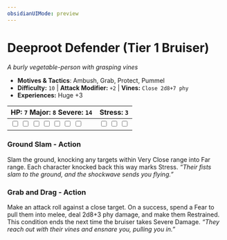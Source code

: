 ```yaml
---
obsidianUIMode: preview
---
```

# Deeproot Defender (Tier 1 Bruiser)

*A burly vegetable-person with grasping vines*

- **Motives & Tactics**: Ambush, Grab, Protect, Pummel
- **Difficulty:** `10` | **Attack Modifier:** `+2` | **Vines:** `Close 2d8+7 phy`
- **Experiences:** Huge +3

| HP: `7` Major: `8` Severe: `14` | Stress: `3` |
|--|--|
|  <input type="checkbox" unchecked id="d17ad312"> <input type="checkbox" unchecked id="3c151b2e"> <input type="checkbox" unchecked id="c5eb27e8"> <input type="checkbox" unchecked id="35aaa5a9"> <input type="checkbox" unchecked id="02431db0"> <input type="checkbox" unchecked id="bec02e36"> <input type="checkbox" unchecked id="8bbe502d"> |  <input type="checkbox" unchecked id="d610c605"> <input type="checkbox" unchecked id="0867bb59"> <input type="checkbox" unchecked id="7fcc96d3"> |

### Ground Slam - Action

Slam the ground, knocking any targets within Very Close range into Far range. Each character knocked back this way marks Stress. *“Their fists slam to the ground, and the shockwave sends you flying.”*

### Grab and Drag - Action

Make an attack roll against a close target. On a success, spend a Fear to pull them into melee, deal 2d8+3 phy damage, and make them Restrained. This condition ends the next time the bruiser takes Severe Damage. *“They reach out with their vines and ensnare you, pulling you in.”*



